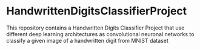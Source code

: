 # HandwrittenDigitsClassifierProject
 
This repository contains a Handwritten Digits Classifier Project that use different deep learning architectures as convolutional neuronal networks to classify a given image of a handwritten digit from MNIST dataset